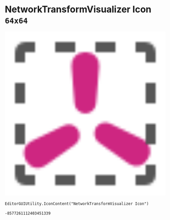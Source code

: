 # NetworkTransformVisualizer Icon `64x64`
<img src="/img/NetworkTransformVisualizer%20Icon.png" width=512 height=512>

``` CSharp
EditorGUIUtility.IconContent("NetworkTransformVisualizer Icon")
```
```
-8577261112403451339
```
